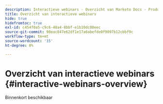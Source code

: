 ```yaml
---
description: Interactieve webinars - Overzicht van Marketo Docs - Productdocumentatie
title: Overzicht van interactieve webinars
hide: true
hidefromtoc: true
exl-id: c454f0a5-c9c6-48a4-8bbf-e1b10dc00eec
source-git-commit: 98eac847e62df1e17a6abefde0f9097b12cbbf9c
workflow-type: tm+mt
source-wordcount: '15'
ht-degree: 0%

---
```


# Overzicht van interactieve webinars {#interactive-webinars-overview}

Binnenkort beschikbaar

